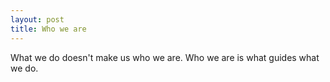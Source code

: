 ```yaml
---
layout: post
title: Who we are
---
```


What we do doesn't make us who we are. Who we are is what guides what we do.

